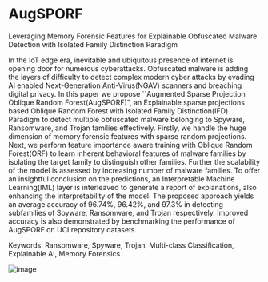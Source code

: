 # AugSPORF
Leveraging Memory Forensic Features for Explainable Obfuscated  Malware Detection with Isolated Family Distinction Paradigm

In the IoT edge era, inevitable and ubiquitous presence of internet is opening door for numerous cyberattacks. Obfuscated malware is adding the layers of difficulty to detect complex modern cyber attacks by evading AI enabled Next-Generation Anti-Virus(NGAV) scanners and breaching digital privacy. In this paper we propose ``Augmented Sparse Projection Oblique Random Forest(AugSPORF)", an Explainable sparse projections based Oblique Random Forest with Isolated Family Distinction(IFD) Paradigm to detect multiple obfuscated malware belonging to Spyware, Ransomware, and Trojan families effectively. Firstly, we handle the huge dimension of memory forensic features with sparse random projections. Next, we perform feature importance aware training with Oblique Random Forest(ORF) to learn inherent behavioral features of malware families by isolating the target family to distinguish other families.	Further the scalability of the model is assessed by increasing number of malware families. To offer an insightful conclusion on the predictions, an Interpretable Machine Learning(IML) layer is interleaved to generate a report of explanations, also enhancing the interpretability of the model. The proposed approach yields an average accuracy of 96.74%, 96.42%, and 97.3% in detecting subfamilies of Spyware, Ransomware, and Trojan respectively. Improved accuracy is also demonstrated by benchmarking the performance of AugSPORF on UCI repository datasets.

Keywords: Ransomware, Spyware, Trojan, Multi-class Classification, Explainable AI, Memory Forensics

![image](https://github.com/user-attachments/assets/43b3b28e-9536-4a0f-bf8f-523f7e5b68de)


